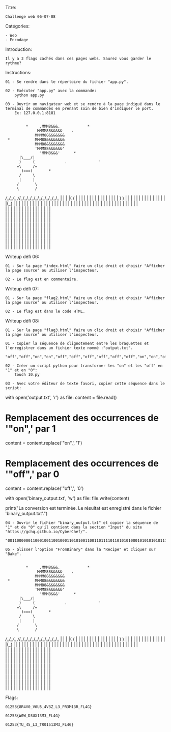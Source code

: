 Titre: 

	Challenge web 06-07-08

Catégories:

	- Web
	- Encodage


Introduction:

	Il y a 3 flags cachés dans ces pages webs. Saurez vous garder le rythme?
	
	
Instructions:

	01 - Se rendre dans le répertoire du fichier "app.py".
		
	02 - Exécuter "app.py" avec la commande:
		python app.py
		
	03 - Ouvrir un navigateur web et se rendre à la page indiqué dans le terminal de commandes en prenant soin de bien d'indiquer le port.
		Ex: 127.0.0.1:8181
		
	
             *     ,MMM8&&&.            *
                  MMMM88&&&&&    .
                 MMMM88&&&&&&&
     *           MMM88&&&&&&&&
                 MMM88&&&&&&&&
                 'MMM88&&&&&&'
                   'MMM8&&&'      *
          |\___/|
          )     (             .              '
         =\     /=
           )===(       *
          /     \
          |     |
         /       \
         \       /
  _/\_/\_/\__  _/_/\_/\_/\_/\_/\_/\_/\_/\_/\_/\_/\_
  |  |  |  |( (  |  |  |  |  |  |  |  |  |  |  |  | 
  |  |  |  | ) ) |  |  |  |  |  |  |  |  |  |  |  | 
  |  |  |  |(_(  |  |  |  |  |  |  |  |  |  |  |  |
  |  |  |  |  |  |  |  |  |  |  |  |  |  |  |  |  | 
  |  |  |  |  |  |  |  |  |  |  |  |  |  |  |  |  |  
  |  |  |  |  |  |  |  |  |  |  |  |  |  |  |  |  |  
  |  |  |  |  |  |  |  |  |  |  |  |  |  |  |  |  |  
  |  |  |  |  |  |  |  |  |  |  |  |  |  |  |  |  |  
  |  |  |  |  |  |  |  |  |  |  |  |  |  |  |  |  |  
  |  |  |  |  |  |  |  |  |  |  |  |  |  |  |  |  |  
  |  |  |  |  |  |  |  |  |  |  |  |  |  |  |  |  |  
  |  |  |  |  |  |  |  |  |  |  |  |  |  |  |  |  |  
  |  |  |  |  |  |  |  |  |  |  |  |  |  |  |  |  |  
  

Writeup défi 06:

	01 - Sur la page "index.html" faire un clic droit et choisir "Afficher la page source" ou utiliser l'inspecteur.
	
	02 - Le flag est en commentaire.

Writeup défi 07:

	01 - Sur la page "flag2.html" faire un clic droit et choisir "Afficher la page source" ou utiliser l'inspecteur.

	02 - Le flag est dans le code HTML.

Writeup défi 08:
	
	01 - Sur la page "flag3.html" faire un clic droit et choisir "Afficher la page source" ou utiliser l'inspecteur.
	
	01 - Copier la séquence de clignotement entre les braquettes et l'enregistrer dans un fichier texte nommé :"output.txt".
		"off","off","on","on","off","off","off","off","off","off","on","on","off","off","off","on","off","off","on","on","off","off","on","off","off","off","on","on","off","on","off","on","off","off","on","on","off","off","on","on","off","on","on","on","on","off","on","on","off","on","off","on","off","on","off","off","off","on","off","on","off","on","off","on","off","on","off","on","on","on","on","on","off","off","on","on","off","on","off","off","off","off","on","on","off","on","off","on","off","on","off","on","on","on","on","on","off","on","off","off","on","on","off","off","off","off","on","on","off","off","on","on","off","on","off","on","on","on","on","on","off","on","off","on","off","on","off","off","off","on","off","on","off","off","on","off","off","off","on","on","off","off","off","off","off","off","on","on","off","off","off","on","off","off","on","on","off","on","off","on","off","off","on","on","off","off","off","on","off","off","on","on","off","off","on","on","off","on","off","off","on","on","off","on","off","off","on","on","off","off","on","on","off","on","off","on","on","on","on","on","off","on","off","off","off","on","on","off","off","on","off","off","on","on","off","off","off","off","on","on","off","on","off","off","off","on","off","off","off","on","on","on","off","on","on","on","on","on","off","on",
		
	02 - Créer un script python pour transformer les "on" et les "off" en "1" et en "0":
		touch 10.py
		
	03 - Avec votre éditeur de texte favori, copier cette séquence dans le script:

with open('output.txt', 'r') as file:
    content = file.read()

# Remplacement des occurrences de '"on",' par 1
content = content.replace('"on",', '1')
# Remplacement des occurrences de '"off",' par 0
content = content.replace('"off",', '0')

with open('binary_output.txt', 'w') as file:
    file.write(content)

print("La conversion est terminée. Le résultat est enregistré dans le fichier 'binary_output.txt'.")
	
	04 - Ouvrir le fichier "binary_output.txt" et copier la séquence de "1" et de "0" qu'il contient dans la section "Input" du site "https://gchq.github.io/CyberChef/".
		"001100000011000100110010001101010011001101111011010101000101010101011111001101000011010101011111010011000011001101011111010101000101001000110000001100010011010100110001001100110100110100110011010111110100011001001100001101000100011101111101"

	05 - Glisser l'option "FromBinary" dans la "Recipe" et cliquer sur "Bake".

	
             *     ,MMM8&&&.            *
                  MMMM88&&&&&    .
                 MMMM88&&&&&&&
     *           MMM88&&&&&&&&
                 MMM88&&&&&&&&
                 'MMM88&&&&&&'
                   'MMM8&&&'      *
          |\___/|
          )     (             .              '
         =\     /=
           )===(       *
          /     \
          |     |
         /       \
         \       /
  _/\_/\_/\__  _/_/\_/\_/\_/\_/\_/\_/\_/\_/\_/\_/\_
  |  |  |  |( (  |  |  |  |  |  |  |  |  |  |  |  | 
  |  |  |  | ) ) |  |  |  |  |  |  |  |  |  |  |  | 
  |  |  |  |(_(  |  |  |  |  |  |  |  |  |  |  |  |
  |  |  |  |  |  |  |  |  |  |  |  |  |  |  |  |  | 
  |  |  |  |  |  |  |  |  |  |  |  |  |  |  |  |  |  
  |  |  |  |  |  |  |  |  |  |  |  |  |  |  |  |  |  
  |  |  |  |  |  |  |  |  |  |  |  |  |  |  |  |  |  
  |  |  |  |  |  |  |  |  |  |  |  |  |  |  |  |  |  
  |  |  |  |  |  |  |  |  |  |  |  |  |  |  |  |  |  
  |  |  |  |  |  |  |  |  |  |  |  |  |  |  |  |  |  
  |  |  |  |  |  |  |  |  |  |  |  |  |  |  |  |  |  
  |  |  |  |  |  |  |  |  |  |  |  |  |  |  |  |  |  
  |  |  |  |  |  |  |  |  |  |  |  |  |  |  |  |  |  


Flags:

	01253{8R4V0_V0U5_4V3Z_L3_PR3M13R_FL4G}
	
	01253{W0W_D3UX13M3_FL4G}
		
	01253{TU_45_L3_TR01513M3_FL4G}
